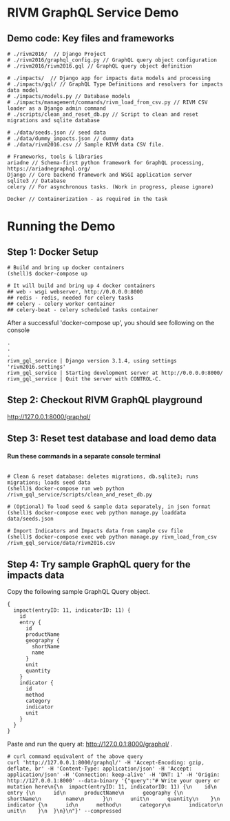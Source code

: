 # RIVM GraphQL Service Demo

## Demo code: Key files and frameworks
```
# ./rivm2016/  // Django Project
# ./rivm2016/graphql_config.py // GraphQL query object configuration
# ./rivm2016/rivm2016.gql // GraphQL query object definition

# ./impacts/  // Django app for impacts data models and processing
# ./impacts/gql/ // GraphQL Type Definitions and resolvers for impacts data model
# ./impacts/models.py // Database models
# ./impacts/management/commands/rivm_load_from_csv.py // RIVM CSV loader as a Django admin command
# ./scripts/clean_and_reset_db.py // Script to clean and reset migrations and sqlite database 

# ./data/seeds.json // seed data
# ./data/dummy_impacts.json // dummy data
# ./data/rivm2016.csv // Sample RIVM data CSV file.

# Frameworks, tools & libraries
ariadne // Schema-first python framework for GraphQL processing, https://ariadnegraphql.org/
Django // Core backend framework and WSGI application server
sqlite3 // Database
celery // For asynchronous tasks. (Work in progress, please ignore)

Docker // Containerization - as required in the task
```
# Running the Demo
## Step 1: Docker Setup
```
# Build and bring up docker containers
(shell)$ docker-compose up

# It will build and bring up 4 docker containers
## web - wsgi webserver, http://0.0.0.0:8000
## redis - redis, needed for celery tasks
## celery - celery worker container
## celery-beat - celery scheduled tasks container

```
After a successful 'docker-compose up', you should see following on the console
 ```
.
.
.
rivm_gql_service | Django version 3.1.4, using settings 'rivm2016.settings'
rivm_gql_service | Starting development server at http://0.0.0.0:8000/
rivm_gql_service | Quit the server with CONTROL-C.
```
## Step 2: Checkout RIVM GraphQL playground
http://127.0.0.1:8000/graphql/

## Step 3: Reset test database and load demo data
#### Run these commands in a separate console terminal
```

# Clean & reset database: deletes migrations, db.sqlite3; runs migrations; loads seed data
(shell)$ docker-compose run web python /rivm_gql_service/scripts/clean_and_reset_db.py

# (Optional) To load seed & sample data separately, in json format
(shell)$ docker-compose exec web python manage.py loaddata data/seeds.json

# Import Indicators and Impacts data from sample csv file
(shell)$ docker-compose exec web python manage.py rivm_load_from_csv /rivm_gql_service/data/rivm2016.csv

```

## Step 4: Try sample GraphQL query for the impacts data
Copy the following sample GraphQL Query object.
```
{
  impact(entryID: 11, indicatorID: 11) {
    id
    entry {
      id
      productName
      geography {
        shortName
        name
      }
      unit
      quantity
    }
    indicator {
      id
      method
      category
      indicator
      unit
    }
  }
}

```
Paste and run the query at: 
http://127.0.0.1:8000/graphql/ .
````
# curl command equivalent of the above query
curl 'http://127.0.0.1:8000/graphql/' -H 'Accept-Encoding: gzip, deflate, br' -H 'Content-Type: application/json' -H 'Accept: application/json' -H 'Connection: keep-alive' -H 'DNT: 1' -H 'Origin: http://127.0.0.1:8000' --data-binary '{"query":"# Write your query or mutation here\n{\n  impact(entryID: 11, indicatorID: 11) {\n    id\n    entry {\n      id\n      productName\n      geography {\n        shortName\n        name\n      }\n      unit\n      quantity\n    }\n    indicator {\n      id\n      method\n      category\n      indicator\n      unit\n    }\n  }\n}\n"}' --compressed
````